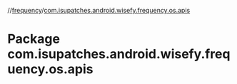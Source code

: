 //[frequency](../index.md)/[com.isupatches.android.wisefy.frequency.os.apis](com.isupatches.android.wisefy.frequency.os.apis.md)

# Package com.isupatches.android.wisefy.frequency.os.apis
